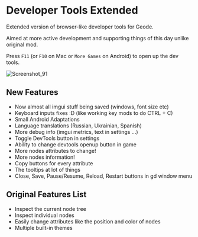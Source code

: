 # Developer Tools Extended

Extended version of browser-like developer tools for Geode. 

Aimed at more active development and supporting things of this day unlike original mod.

Press `F11` (or `F10` on Mac or `More Games` on Android) to open up the dev tools.

![Screenshot_91](https://github.com/user-attachments/assets/f168abf5-5ed1-4c22-9019-9778d82ab9dc)


## New Features

* Now almost all imgui stuff being saved (windows, font size etc)
* Keyboard inputs fixes :D (like working key mods to do CTRL + C)
* Small Android Adaptations
* Language translations (Russian, Ukrainian, Spanish)
* More debug info (imgui metrics, text in settings ...)
* Toggle DevTools button in settings
* Ability to change devtools openup button in game
* More nodes attributes to change!
* More nodes information!
* Copy buttons for every attribute
* The tooltips at lot of things
* Close, Save, Pause/Resume, Reload, Restart buttons in gd window menu

## Original Features List

* Inspect the current node tree
* Inspect individual nodes
* Easily change attributes like the position and color of nodes
* Multiple built-in themes
